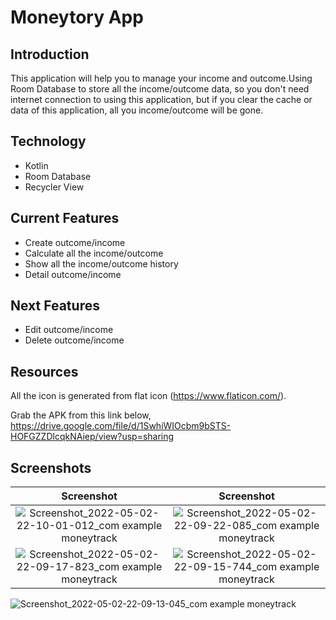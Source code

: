 # Moneytory App

## Introduction
This application will help you to manage your income and outcome.Using Room Database to store all the income/outcome data, so you don't need internet connection to using this application, but if you clear the cache or data of this application, all you income/outcome will be gone.

## Technology
- Kotlin
- Room Database
- Recycler View

## Current Features
- Create outcome/income
- Calculate all the income/outcome
- Show all the income/outcome history
- Detail outcome/income

## Next Features
- Edit outcome/income
- Delete outcome/income

## Resources
All the icon is generated from flat icon (https://www.flaticon.com/).

Grab the APK from this link below,
https://drive.google.com/file/d/1SwhiWIOcbm9bSTS-HOFGZZDlcqkNAiep/view?usp=sharing

## Screenshots
Screenshot            |  Screenshot
:-------------------------:|:-------------------------:
![Screenshot_2022-05-02-22-10-01-012_com example moneytrack](https://user-images.githubusercontent.com/27923352/166406689-446e35da-b45b-4bfa-9b69-b7d2d7c068b2.jpg)  |  ![Screenshot_2022-05-02-22-09-22-085_com example moneytrack](https://user-images.githubusercontent.com/27923352/166406834-e171a279-cace-43e3-8595-8753c97fc9db.jpg)
![Screenshot_2022-05-02-22-09-17-823_com example moneytrack](https://user-images.githubusercontent.com/27923352/166406969-2b727e3b-6367-4e84-8a63-414ad2ceec0d.jpg) | ![Screenshot_2022-05-02-22-09-15-744_com example moneytrack](https://user-images.githubusercontent.com/27923352/166406978-2dc48970-c117-4905-8489-c1c827eda674.jpg)
![Screenshot_2022-05-02-22-09-13-045_com example moneytrack](https://user-images.githubusercontent.com/27923352/166407002-ee0f625e-bdd1-4018-8920-0aec14a74991.jpg)
